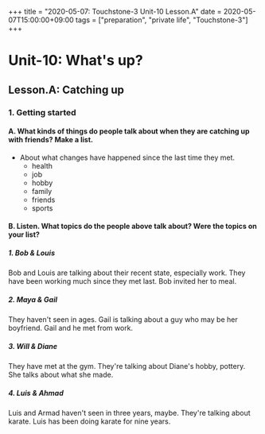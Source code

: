 +++
title =  "2020-05-07: Touchstone-3 Unit-10 Lesson.A"
date = 2020-05-07T15:00:00+09:00
tags = ["preparation", "private life", "Touchstone-3"]
+++

# Unit-10: What's up?

## Lesson.A: Catching up

### 1. Getting started

#### A. What kinds of things do people talk about when they are catching up with friends? Make a list.

* About what changes have happened since the last time they met.
    - health
    - job
    - hobby
    - family
    - friends
    - sports

#### B. Listen. What topics do the people above talk about? Were the topics on your list? 

##### 1. Bob & Louis

Bob and Louis are talking about their recent state, especially work. 
They have been working much since they met last.
Bob invited her to meal. 

##### 2. Maya & Gail

They haven't seen in ages.
Gail is talking about a guy who may be her boyfriend.
Gail and he met from work.

##### 3. Will & Diane

They have met at the gym. 
They're talking about Diane's hobby, pottery.
She talks about what she made.

##### 4. Luis & Ahmad

Luis and Armad haven't seen in three years, maybe.
They're talking about karate.
Luis has been doing karate for nine years.

